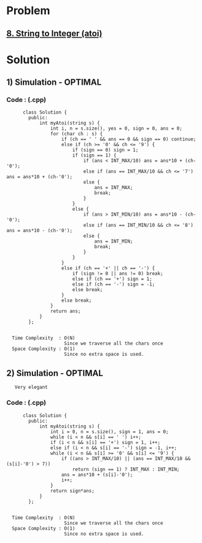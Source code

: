# Problem

## [8. String to Integer (atoi)](https://leetcode.com/problems/string-to-integer-atoi/)


# Solution 

## 1) Simulation - OPTIMAL

       
      
      
   ### Code : (.cpp)
    
          class Solution {
            public:
                int myAtoi(string s) {
                    int i, n = s.size(), yes = 0, sign = 0, ans = 0;
                    for (char ch : s) {
                        if (ch == ' ' && ans == 0 && sign == 0) continue;
                        else if (ch >= '0' && ch <= '9') {
                            if (sign == 0) sign = 1;
                            if (sign == 1) {
                                if (ans < INT_MAX/10) ans = ans*10 + (ch-'0');
                                else if (ans == INT_MAX/10 && ch <= '7') ans = ans*10 + (ch-'0');
                                else {
                                    ans = INT_MAX;
                                    break;
                                }
                            }
                            else {
                                if (ans > INT_MIN/10) ans = ans*10 - (ch-'0');
                                else if (ans == INT_MIN/10 && ch <= '8') ans = ans*10 - (ch-'0');
                                else {
                                    ans = INT_MIN;
                                    break;
                                }
                            }
                        }
                        else if (ch == '+' || ch == '-') {
                            if (sign != 0 || ans != 0) break;
                            else if (ch == '+') sign = 1;
                            else if (ch == '-') sign = -1;
                            else break;
                        }
                        else break;
                    }
                    return ans;
                }
            };

 
      Time Complexity  : O(N) 
                         Since we traverse all the chars once
      Space Complexity : O(1)
                         Since no extra space is used.



## 2) Simulation - OPTIMAL

       Very elegant
      
      
   ### Code : (.cpp)
    
          class Solution {
            public:
                int myAtoi(string s) {
                    int i = 0, n = s.size(), sign = 1, ans = 0;
                    while (i < n && s[i] == ' ') i++;
                    if (i < n && s[i] == '+') sign = 1, i++;
                    else if (i < n && s[i] == '-') sign = -1, i++;
                    while (i < n && s[i] >= '0' && s[i] <= '9') {
                        if ((ans > INT_MAX/10) || (ans == INT_MAX/10 && (s[i]-'0') > 7)) 
                            return (sign == 1) ? INT_MAX : INT_MIN;
                        ans = ans*10 + (s[i]-'0');
                        i++;
                    }
                    return sign*ans;
                }
            };

 
      Time Complexity  : O(N) 
                         Since we traverse all the chars once
      Space Complexity : O(1)
                         Since no extra space is used.
